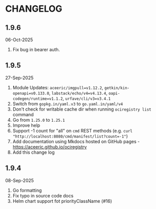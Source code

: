 # CHANGELOG

## 1.9.6

06-Oct-2025

1. Fix bug in bearer auth.

## 1.9.5

27-Sep-2025

1. Module Updates: `aceeric/imgpull=v1.12.2`, `getkin/kin-openapi=v0.133.0`, `labstack/echo/v4=v4.13.4`, `oapi-codegen/runtime=v1.1.2`, `urfave/cli/v3=v3.4.1`
1. Switch from `gopkg.in/yaml.v3` to `go.yaml.in/yaml/v4`
1. Don't check for writable cache dir when running `ociregistry list` command
1. Go from `1.25.0` to `1.25.1`
1. Improve help
1. Support -1 count for "all" on `cmd` REST methods (e.g. `curl "http://localhost:8080/cmd/manifest/list?count=-1"`)
1. Add documentation using Mkdocs hosted on GitHub pages - https://aceeric.github.io/ociregistry
1. Add this change log

## 1.9.4

08-Sep-2025

1. Go formatting
1. Fix typo in source code docs
1. Helm chart support fot priorityClassName (#16)
